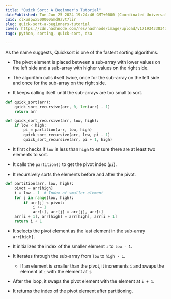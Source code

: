 ```yaml
---
title: "Quick Sort: A Beginner's Tutorial"
datePublished: Tue Jun 25 2024 19:24:46 GMT+0000 (Coordinated Universal Time)
cuid: clxuspwx500000amd9avt7lir
slug: quick-sort-a-beginners-tutorial
cover: https://cdn.hashnode.com/res/hashnode/image/upload/v1719343383431/9ca20456-c557-48f6-8d35-f6b6bd1ff79a.png
tags: python, sorting, quick-sort, dsa

---
```


As the name suggests, Quicksort is one of the fastest sorting algorithms.

* The pivot element is placed between a sub-array with lower values on the left side and a sub-array with higher values on the right side.
    
* The algorithm calls itself twice, once for the sub-array on the left side and once for the sub-array on the right side.
    
* It keeps calling itself until the sub-arrays are too small to sort.
    

```python
def quick_sort(arr):
    quick_sort_recursive(arr, 0, len(arr) - 1)
    return arr
```

```python
def quick_sort_recursive(arr, low, high):
    if low < high:
        pi = partition(arr, low, high)
        quick_sort_recursive(arr, low, pi - 1)
        quick_sort_recursive(arr, pi + 1, high)
```

* It first checks if `low` is less than `high` to ensure there are at least two elements to sort.
    
* It calls the `partition()` to get the pivot index (`pi`).
    
* It recursively sorts the elements before and after the pivot.
    

```python
def partition(arr, low, high):
    pivot = arr[high]
    i = low - 1  # Index of smaller element
    for j in range(low, high):
        if arr[j] < pivot:
            i += 1
            arr[i], arr[j] = arr[j], arr[i]
    arr[i + 1], arr[high] = arr[high], arr[i + 1]
    return i + 1
```

* It selects the pivot element as the last element in the sub-array `arr[high]`.
    
* It initializes the index of the smaller element `i` to `low - 1`.
    
* It iterates through the sub-array from `low` to `high - 1`.
    
    * If an element is smaller than the pivot, it increments `i` and swaps the element at `i` with the element at `j`.
        
* After the loop, it swaps the pivot element with the element at `i + 1`.
    
* It returns the index of the pivot element after partitioning.